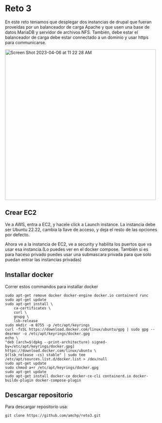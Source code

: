 # Reto 3

En este reto teniamos que desplegar dos instancias de drupal que fueran proveidas por un balanceador de carga Apache y que usen una base de datos MariaDB y servidor de archivos NFS. También, debe estar el balanceador de carga debe estar connectado a un dominio y usar https para communicarse.

<img width="497" alt="Screen Shot 2023-04-06 at 11 22 28 AM" src="https://user-images.githubusercontent.com/28406146/230438896-e1d4a610-f476-43e7-9b3a-2dc982a74268.png">

## Crear EC2

Ve a AWS, entra a EC2, y hacele click a Launch instance. La instancia debe ser Ubuntu 22.22, cambia la llave de acceso, y deja el resto de las opciones por defecto.

Ahora ve a la instancia de EC2, ve a security y habilita los puertos que va usar esa instancia.(Lo puedes ver en el docker compose. También si es para haceso privado puedes usar una submascara privada para que solo puedan entrar las instancias privadas)

## Installar docker

Correr estos commandos para installar docker

```
sudo apt-get remove docker docker-engine docker.io containerd runc 
sudo apt-get update
sudo apt-get install \
    ca-certificates \
    curl \
    gnupg \
    lsb-release
sudo mkdir -m 0755 -p /etc/apt/keyrings
curl -fsSL https://download.docker.com/linux/ubuntu/gpg | sudo gpg --dearmor -o /etc/apt/keyrings/docker.gpg
echo \
"deb [arch=$(dpkg --print-architecture) signed-by=/etc/apt/keyrings/docker.gpg] https://download.docker.com/linux/ubuntu \
$(lsb_release -cs) stable" | sudo tee /etc/apt/sources.list.d/docker.list > /dev/null
sudo apt-get update
sudo chmod a+r /etc/apt/keyrings/docker.gpg
sudo apt-get update
sudo apt-get install docker-ce docker-ce-cli containerd.io docker-buildx-plugin docker-compose-plugin
```

## Descargar repositorio

Para descargar repositorio usa:

```
git clone https://github.com/amchp/reto3.git
```
